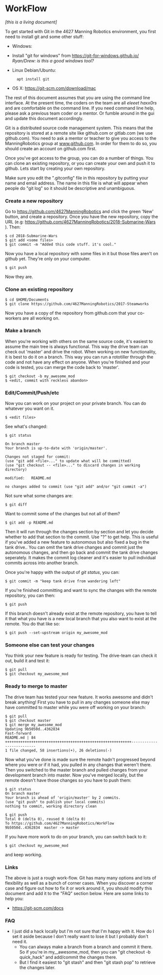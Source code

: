 # WorkFlow

*[this is a living document]*

To get started with Git in the 4627 Manning Robotics environment, you first need to install git and some other stuff:

* Windows:
 * Install "git for windows" from <https://git-for-windows.github.io/>
        *Ryan/Drew: is this a good windows tool?*

* Linux Debian/Ubuntu:
        
        apt install git

* OS X:
        <https://git-scm.com/download/mac>


The rest of this document assumes that you are using the command line interface.  At the present time, the coders on the team are all *eleeet haxx0rs* and are comfortable on the command line.  If you need command line help, please ask a previous team coder or a mentor.  Or fumble around in the gui and update this document accordingly.

Git is a distributed source code management system. This means that the repository is stored at a remote site like github.com or gitlab.com  (we use github.com).  You need to ask a mentor or teacher to give you access to the ManningRobotics group at www.github.com.  In order for them to do so, you should create an account on github.com first.

Once you've got access to the group, you can do a number of things.  You can clone an existing repository, or you can create your own and push it to github.  Lets start by creating your own repository.

Make sure you edit the ".gitconfig" file in this repository by putting your name and email address.  The name in this file is what will appear when people do "git log" so it should be descriptive and unambiguous.

### Create a new repository

Go to <https://github.com/4627ManningRobotics> and click the green  'New' button, and create a repository.  Once you have the new repository, copy the URL (e.g: <https://github.com/4627ManningRobotics/2018-Submarine-Wars> ). Then:

	$ cd 2018-Submarine-Wars
	$ git add <some files>
	$ git commit -m "Added this code stuff. it's cool."
	
Now you have a local repository with some files in it but those files aren't on github yet.  They're only on your computer.

	$ git push 
	
Now they are.

### Clone an existing repository

	$ cd $HOME/Documents
	$ git clone https://github.com/4627ManningRobotics/2017-Steamworks
	
Now you have a copy of the repository from github.com that your co-workers are all working on.

### Make a branch

When you're working with others on the same source code, it's easiest to assume the main tree is always functional.  This way the drive team can check out 'master' and drive the robot.  When working on new functionality, it is best to do it on a branch. This way you can run a rototiller through the code and not have any effect on anyone.  When you're finished and your code is tested, you can merge the code back to 'master'.

	$ git checkout -b my_awesome_mod
	$ <edit, commit with reckless abandon>
	
### Edit/Commit/Push/etc

Now you can work on your project on your private branch.  You can do whatever you want on it.  

	$ <edit files>
	
See what's changed:

	$ git status
	
	On branch master
	Your branch is up-to-date with 'origin/master'.
	
	Changes not staged for commit:
	(use "git add <file>..." to update what will be committed)
	(use "git checkout -- <file>..." to discard changes in working directory)

	modified:   README.md
	
	no changes added to commit (use "git add" and/or "git commit -a")
	
Not sure what some changes are:

	$ git diff
	
Want to commit some of the changes but not all of them?

	$ git add -p README.md
	
Then it will run through the changes section by section and let you decide whether to add that section to the commit. Use "?" to get help.   This is useful if you've added a new feature to autonomous but also fixed a bug in the tank drive.. You can omit the tank drive changes and commit just the autonomous changes, and then go back and commit the tank drive changes seperately.  It makes the commit log cleaner and it's easier to pull individual commits across into another branch.

Once you're happy with the output of *git status*, you can:

	$ git commit -m "keep tank drive from wandering left"

If you're finished committing and want to sync the changes with the remote repository, you can then:

	$ git push
	
If this branch doesn't already exist at the remote repository, you have to tell it that what you have is a new local branch that you also want to exist at the remote.  You do that like so:

	$ git push --set-upstream origin my_awesome_mod
	
### Someone else can test your changes

You think your new feature is ready for testing.  The drive-team can check it out, build it and test it:

	$ git pull
	$ git checkout my_awesome_mod
	
### Ready to merge to master

The drive team has tested your new feature.  It works awesome and didn't break anything!  First you have to pull in any changes someone else may have committed to master while you were off working on your branch:

	$ git pull
	$ git checkout master
	$ git merge my_awesome_mod
	Updating 9b5050d..4362834
	Fast-forward
	README.md | 84 ++++++++++++++++++++++++++++++++++++++++++++++++++++++++++--------------------------
	1 file changed, 58 insertions(+), 26 deletions(-)
	
Now what you've done is made sure the remote hadn't progressed beyond where you were or if it had, you pulled in any changes that weren't there.  Then you switched to the master branch and pulled changes from your development branch into master.  Now you've merged locally, but the remote doesn't have those changes so you have to push them:

	$ git status
	On branch master
	Your branch is ahead of 'origin/master' by 2 commits.
	(use "git push" to publish your local commits)
	nothing to commit, working directory clean
	
	$ git push
	Total 0 (delta 0), reused 0 (delta 0)
	To https://github.com/4627ManningRobotics/WorkFlow
	9b5050d..4362834  master -> master

If you have more work to do on your branch, you can switch back to it:

	$ git checkout my_awesome_mod
	
and keep working.

### Links

The above is just a rough work-flow.  Git has many many options and lots of flexibility as well as a bunch of corner cases.  When you discover a corner case and figure out how to fix it or work around it, you should modify this document and add it to the "FAQ" section below.  Here are some links to help you:

* <https://git-scm.com/docs>

### FAQ

* I just did a hack locally but I'm not sure that I'm happy with it.  How do I set it aside because I don't really want to lose it but I probably don't need it.
	* You can always make a branch from a branch and commit it there.  So if you're in my__awesome_mod, then you can "git checkout -b quick_hack" and add/commit the changes there. 
	* But I find it easiest to "git stash" and then "git stash pop" to retrieve the changes later.

